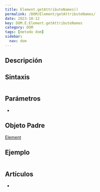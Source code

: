 ```yaml
---
title: Element.getAttributeNames()
permalink: /DOM/Element/getAttributeNames/
date: 2023-10-12
key: DOM.E.Element.getAttributeNames
category: DOM
tags: [metodo dom]
sidebar:
  nav: dom
---
```


## Descripción


## Sintaxis


```javascript

```


## Parámetros

- 

## Objeto Padre


[Element](https://www.w3api.com/DOM/Element/)


## Ejemplo


```javascript

```


## Artículos

- 
